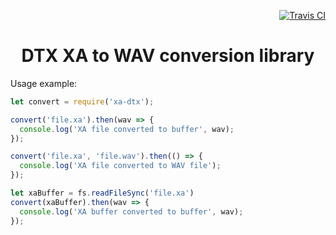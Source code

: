 <p align="right">
  <a href="https://travis-ci.org/drummaniac/xa-dtx"><img src="https://travis-ci.org/drummaniac/xa-dtx.svg?branch=master" alt="Travis CI"></a>
</p>

<h1 align="center">DTX XA to WAV conversion library</h1>

Usage example:

```js
let convert = require('xa-dtx');

convert('file.xa').then(wav => {
  console.log('XA file converted to buffer', wav);
});

convert('file.xa', 'file.wav').then(() => {
  console.log('XA file converted to WAV file');
});

let xaBuffer = fs.readFileSync('file.xa')
convert(xaBuffer).then(wav => {
  console.log('XA buffer converted to buffer', wav);
});

```